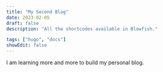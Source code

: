 ```yaml
---
title: "My Second Blog"
date: 2023-02-05
draft: false
description: "All the shortcodes available in Blowfish."

tags: ["hugo", "docs"]
showEdit: false
---
```




I am learning more and more to build my personal blog.